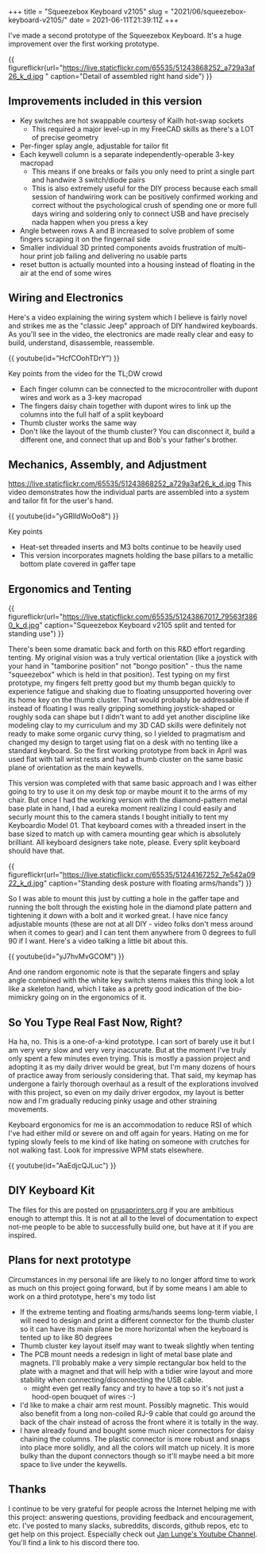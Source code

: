 +++
title = "Squeezebox Keyboard v2105"
slug = "2021/06/squeezebox-keyboard-v2105/"
date = 2021-06-11T21:39:11Z
+++

I've made a second prototype of the Squeezebox Keyboard. It's a huge improvement over the first working prototype.

{{ figureflickr(url="https://live.staticflickr.com/65535/51243868252_a729a3af26_k_d.jpg " caption="Detail of assembled right hand side") }}


## Improvements included in this version

* Key switches are hot swappable courtesy of Kailh hot-swap sockets
  * This required a major level-up in my FreeCAD skills as there's a LOT of precise geometry
* Per-finger splay angle, adjustable for tailor fit
* Each keywell column is a separate independently-operable 3-key macropad
  * This means if one breaks or fails you only need to print a single part and handwire 3 switch/diode pairs
  * This is also extremely useful for the DIY process because each small session of handwiring work can be positively confirmed working and correct without the psychological crush of spending one or more full days wiring and soldering only to connect USB and have precisely nada happen when you press a key
* Angle between rows A and B increased to solve problem of some fingers scraping it on the fingernail side
* Smaller individual 3D printed components avoids frustration of multi-hour print job failing and delivering no usable parts
* reset button is actually mounted into a housing instead of floating in the air at the end of some wires

## Wiring and Electronics

Here's a video explaining the wiring system which I believe is fairly novel and strikes me as the "classic Jeep" approach of DIY handwired keyboards. As you'll see in the video, the electronics are made really clear and easy to build, understand, disassemble, reassemble.

{{ youtube(id="HcfCOohTDrY") }}

Key points from the video for the TL;DW crowd

* Each finger column can be connected to the microcontroller with dupont wires and work as a 3-key macropad
* The fingers daisy chain together with dupont wires to link up the columns into the full half of a split keyboard
* Thumb cluster works the same way
* Don't like the layout of the thumb cluster? You can disconnect it, build a different one, and connect that up and Bob's your father's brother.

## Mechanics, Assembly, and Adjustment


https://live.staticflickr.com/65535/51243868252_a729a3af26_k_d.jpg
This video demonstrates how the individual parts are assembled into a system and tailor fit for the user's hand.

{{ youtube(id="yGRIldWoOo8") }}

Key points

* Heat-set threaded inserts and M3 bolts continue to be heavily used
* This version incorporates magnets holding the base pillars to a metallic bottom plate covered in gaffer tape

## Ergonomics and Tenting

{{ figureflickr(url="https://live.staticflickr.com/65535/51243867017_79563f3860_k_d.jpg" caption="Squeezebox Keyboard v2105 split and tented for standing use") }}

There's been some dramatic back and forth on this R&D effort regarding tenting. My original vision was a truly vertical orientation (like a joystick with your hand in "tamborine position" not "bongo position" - thus the name "squeezebox" which is held in that position). Test typing on my first prototype, my fingers felt pretty good but my thumb began quickly to experience fatigue and shaking due to floating unsupported hovering over its home key on the thumb cluster. That would probably be addressable if instead of floating I was really gripping something joystick-shaped or roughly soda can shape but I didn't want to add yet another discipline like modeling clay to my curriculum and my 3D CAD skills were definitely not ready to make some organic curvy thing, so I yielded to pragmatism and changed my design to target using flat on a desk with no tenting like a standard keyboard. So the first working prototype from back in April was used flat with tall wrist rests and had a thumb cluster on the same basic plane of orientation as the main keywells.

This version was completed with that same basic approach and I was either going to try to use it on my desk top or maybe mount it to the arms of my chair. But once I had the working version with the diamond-pattern metal base plate in hand, I had a eureka moment realizing I could easily and securly mount this to the camera stands I bought initially to tent my Keyboardio Model 01. That keyboard comes with a threaded insert in the base sized to match up with camera mounting gear which is absolutely brilliant. All keyboard designers take note, please. Every split keyboard should have that.

{{ figureflickr(url="https://live.staticflickr.com/65535/51244167252_7e542a0922_k_d.jpg" caption="Standing desk posture with floating arms/hands") }}

So I was able to mount this just by cutting a hole in the gaffer tape and running the bolt through the existing hole in the diamond plate pattern and tightening it down with a bolt and it worked great. I have nice fancy adjustable mounts (these are not at all DIY - video folks don't mess around when it comes to gear) and I can tent them anywhere from 0 degrees to full 90 if I want. Here's a video talking a little bit about this.

{{ youtube(id="yJ7hvMvGCOM") }}

And one random ergonomic note is that the separate fingers and splay angle combined with the white key switch stems makes this thing look a lot like a skeleton hand, which I take as a pretty good indication of the bio-mimickry going on in the ergonomics of it.

## So You Type Real Fast Now, Right?

Ha ha, no. This is a one-of-a-kind prototype. I can sort of barely use it but I am very very slow and very very inaccurate. But at the moment I've truly only spent a few minutes even trying. This is mostly a passion project and adopting it as my daily driver would be great, but I'm many dozens of hours of practice away from seriously considering that. That said, my keymap has undergone a fairly thorough overhaul as a result of the explorations involved with this project, so even on my daily driver ergodox, my layout is better now and I'm gradually reducing pinky usage and other straining movements.

Keyboard ergonomics for me is an accommodation to reduce RSI of which I've had either mild or severe on and off again for years. Hating on me for typing slowly feels to me kind of like hating on someone with crutches for not walking fast. Look for impressive WPM stats elsewhere.

{{ youtube(id="AaEdjcQJLuc") }}

## DIY Keyboard Kit

The files for this are posted on [prusaprinters.org](https://www.prusaprinters.org/print/68948) if you are ambitious enough to attempt this. It is not at all to the level of documentation to expect not-me people to be able to successfully build one, but have at it if you are inspired.

## Plans for next prototype

Circumstances in my personal life are likely to no longer afford time to work as much on this project going forward, but if by some means I am able to work on a third prototype, here's my todo list

* If the extreme tenting and floating arms/hands seems long-term viable, I will need to design and print a different connector for the thumb cluster so it can have its main plane be more horizontal when the keyboard is tented up to like 80 degrees
* Thumb cluster key layout itself may want to tweak slightly when tenting
* The PCB mount needs a redesign in light of metal base plate and magnets. I'll probably make a very simple rectangular box held to the plate with a magnet and that will help with a tidier wire layout and more stability when connecting/disconnecting the USB cable.
  * might even get really fancy and try to have a top so it's not just a hood-open bouquet of wires :-)
* I'd like to make a chair arm rest mount. Possibly magnetic. This would also benefit from a long non-coiled RJ-9 cable that could go around the back of the chair instead of across the front where it is totally in the way.
* I have already found and bought some much nicer connectors for daisy chaining the columns. The plastic connector is more robust and snaps into place more solidly, and all the colors will match up nicely. It is more bulky than the dupont connectors though so it'll maybe need a bit more space to live under the keywells.

## Thanks

I continue to be very grateful for people across the Internet helping me with this project: answering questions, providing feedback and encouragement, etc. I've posted to many slacks, subreddits, discords, github repos, etc to get help on this project. Especially check out [Jan Lunge's Youtube Channel](https://www.youtube.com/user/ModOfLow). You'll find a link to his discord there too.
